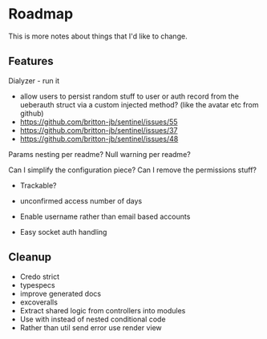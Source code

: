 # Roadmap
This is more notes about things that I'd like to change.

## Features
Dialyzer - run it

- allow users to persist random stuff to user or auth record from the ueberauth struct
  via a custom injected method? (like the avatar etc from github)
- https://github.com/britton-jb/sentinel/issues/55
- https://github.com/britton-jb/sentinel/issues/37
- https://github.com/britton-jb/sentinel/issues/48

Params nesting per readme?
Null warning per readme?

Can I simplify the configuration piece?
Can I remove the permissions stuff?

- Trackable?
- unconfirmed access number of days

- Enable username rather than email based accounts

- Easy socket auth handling

## Cleanup
- Credo strict
- typespecs
- improve generated docs
- excoveralls
- Extract shared logic from controllers into modules
- Use with instead of nested conditional code
- Rather than util send error use render view
